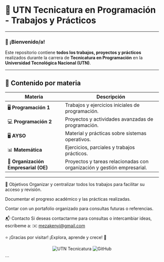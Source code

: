 # 🚀 UTN Tecnicatura en Programación - Trabajos y Prácticos

---

### 👋 ¡Bienvenido/a!

Este repositorio contiene **todos los trabajos, proyectos y prácticos** realizados durante la carrera de **Tecnicatura en Programación** en la **Universidad Tecnológica Nacional (UTN)**.

---

## 📂 Contenido por materia

| Materia           | Descripción                                   |
| ----------------- | --------------------------------------------- |
| 🖥️ **Programación 1**  | Trabajos y ejercicios iniciales de programación.    |
| 💻 **Programación 2**  | Proyectos y actividades avanzadas de programación.  |
| 🖥️ **AYSO**          | Material y prácticas sobre sistemas operativos.     |
| 📊 **Matemática**      | Ejercicios, parciales y trabajos prácticos.          |
| 🏢 **Organización Empresarial (OE)** | Proyectos y tareas relacionadas con organización y gestión empresarial. |

---

🎯 Objetivos
Organizar y centralizar todos los trabajos para facilitar su acceso y revisión.

Documentar el progreso académico y las prácticas realizadas.

Contar con un portafolio organizado para consultas futuras o referencias.

📬 Contacto
Si deseas contactarme para consultas o intercambiar ideas, escríbeme a:
✉️ mezakenyi@gmail.com

⭐ ¡Gracias por visitar!
¡Explora, aprende y crece! 🌱

<p align="center"> <img src="https://img.shields.io/badge/UTN-Tecnicatura-blue?style=for-the-badge&logo=university" alt="UTN Tecnicatura"/> <img src="https://img.shields.io/badge/GitHub-ya--awn-black?style=for-the-badge&logo=github" alt="GitHub"/> </p> ```